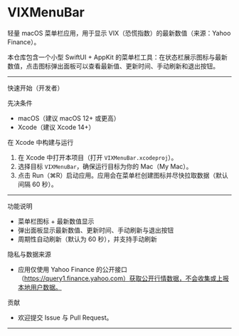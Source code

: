 # VIXMenuBar

轻量 macOS 菜单栏应用，用于显示 VIX（恐慌指数）的最新数值（来源：Yahoo Finance）。

本仓库包含一个小型 SwiftUI + AppKit 的菜单栏工具：在状态栏展示图标与最新数值，点击图标弹出面板可以查看最新值、更新时间、手动刷新和退出按钮。

---

快速开始（开发者）

先决条件
- macOS（建议 macOS 12+ 或更高）
- Xcode（建议 Xcode 14+）

在 Xcode 中构建与运行
1. 在 Xcode 中打开本项目（打开 `VIXMenuBar.xcodeproj`）。
2. 选择目标 `VIXMenuBar`，确保运行目标为你的 Mac（My Mac）。
3. 点击 Run（⌘R）启动应用。应用会在菜单栏创建图标并尽快拉取数据（默认间隔 60 秒）。

---

功能说明
- 菜单栏图标 + 最新数值显示
- 弹出面板显示最新数值、更新时间、手动刷新与退出按钮
- 周期性自动刷新（默认为 60 秒），并支持手动刷新

隐私与数据来源
- 应用仅使用 Yahoo Finance 的公开接口（https://query1.finance.yahoo.com）获取公开行情数据，不会收集或上报本地用户数据。

贡献
- 欢迎提交 Issue 与 Pull Request。

---
